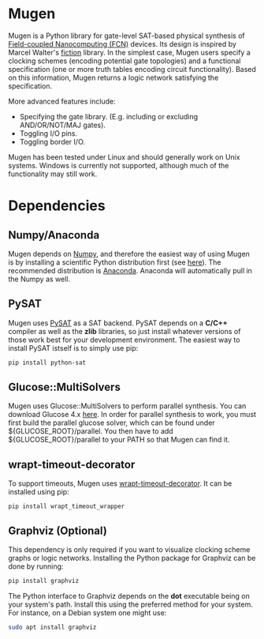 # Mugen

Mugen is a Python library for gate-level SAT-based physical synthesis
of [Field-coupled Nanocomputing
(FCN)](https://www.springer.com/de/book/9783662437216) devices. Its
design is inspired by Marcel Walter's
[fiction](https://github.com/marcelwa/fiction) library. In the
simplest case, Mugen users specify a clocking schemes (encoding
potential gate topologies) and a functional specification (one or more
truth tables encoding circuit functionality). Based on this
information, Mugen returns a logic network satisfying the
specification.

More advanced features include:
- Specifying the gate library. (E.g. including or excluding
  AND/OR/NOT/MAJ gates).
- Toggling I/O pins.
- Toggling border I/O.

Mugen has been tested under Linux and should generally work on Unix systems.
Windows is currently not supported, although much of the functionality may
still work.

# Dependencies

## Numpy/Anaconda
Mugen depends on [Numpy](https://numpy.org/), and therefore the
easiest way of using Mugen is by installing a scientific Python
distribution first (see
[here](https://www.scipy.org/install.html)). The recommended
distribution is [Anaconda](https://www.anaconda.com). Anaconda
will automatically pull in the Numpy as well. 

## PySAT

Mugen uses [PySAT](https://github.com/pysathq/pysat) as a SAT
backend. PySAT depends on a **C/C++** compiler as well as the **zlib**
libraries, so just install whatever versions of those work best for
your development environment. The easiest way to install PySAT istself
is to simply use pip:

```sh
pip install python-sat
```

## Glucose::MultiSolvers

Mugen uses Glucose::MultiSolvers to perform parallel synthesis. You can
download Glucose 4.x [here](https://www.labri.fr/perso/lsimon/glucose/). In
order for parallel synthesis to work, you must first build the parallel glucose
solver, which can be found under ${GLUCOSE_ROOT}/parallel. You then have to add
${GLUCOSE_ROOT}/parallel to your PATH so that Mugen can find it. 

## wrapt-timeout-decorator 

To support timeouts, Mugen uses
[wrapt-timeout-decorator](https://pypi.org/project/wrapt-timeout-decorator/). It can be installed using pip:

```
pip install wrapt_timeout_wrapper
```

## Graphviz (Optional)

This dependency is only required if you want to visualize clocking scheme graphs or logic networks. Installing
the Python package for Graphviz can be done by running:
```sh
pip install graphviz
```

The Python interface to Graphviz depends on the **dot** executable
being on your system's path. Install this using the preferred method
for your system. For instance, on a Debian system one might use:

```sh
sudo apt install graphviz
```
